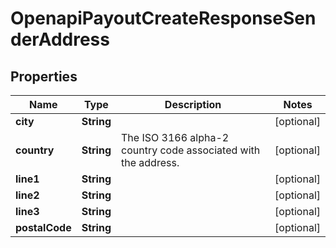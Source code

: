 

# OpenapiPayoutCreateResponseSenderAddress


## Properties

| Name | Type | Description | Notes |
|------------ | ------------- | ------------- | -------------|
|**city** | **String** |  |  [optional] |
|**country** | **String** | The ISO 3166 alpha-2 country code associated with the address. |  [optional] |
|**line1** | **String** |  |  [optional] |
|**line2** | **String** |  |  [optional] |
|**line3** | **String** |  |  [optional] |
|**postalCode** | **String** |  |  [optional] |



